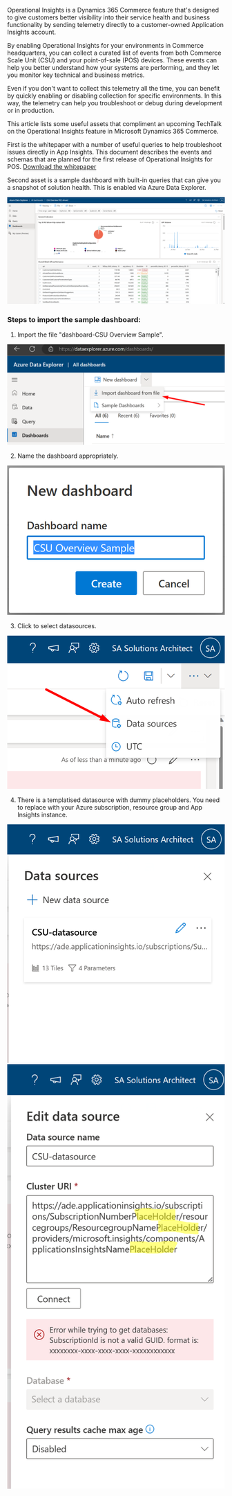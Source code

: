 Operational Insights is a Dynamics 365 Commerce feature that's designed to give customers better visibility into their service health and business functionality by sending telemetry directly to a customer-owned Application Insights account.

By enabling Operational Insights for your environments in Commerce headquarters, you can collect a curated list of events from both Commerce Scale Unit (CSU) and your point-of-sale (POS) devices. These events can help you better understand how your systems are performing, and they let you monitor key technical and business metrics.

Even if you don't want to collect this telemetry all the time, you can benefit by quickly enabling or disabling collection for specific environments. In this way, the telemetry can help you troubleshoot or debug during development or in production.

This article lists some useful assets that compliment an upcoming TechTalk on the Operational Insights feature in Microsoft Dynamics 365 Commerce.
<Replace with Link to TT here>

First is the whitepaper with a number of useful queries to help troubleshoot issues directly in App Insights. This document describes the events and schemas that are planned for the first release of Operational Insights for POS. [Download the whitepaper](https://download.microsoft.com/download/9/2/b/92be35b0-0e24-4a4d-940d-6f4db29791c0/Operational-Insights-Commerce-POS-events-queries.pdf)

Second asset is a sample dashboard with built-in queries that can give you a snapshot of solution health. This is enabled via Azure Data Explorer.

  ![6Dashboard](6Dashboard.png)
  
### Steps to import the sample dashboard:
  1. Import the file "dashboard-CSU Overview Sample".
  
  ![1ImportSample](1ImportSample.png)

  2. Name the dashboard appropriately.
  
  ![2EditName](2EditName.png) 
  
  
  3. Click to select datasources. 
  
  ![3Datasource](3Datasource.png) 
  
  4. There is a templatised datasource with dummy placeholders. You need to replace with your Azure subscription, resource group and App Insights instance.
  
   ![4DatasourceEdit](4DatasourceEdit.png) 
   ![5DatasourceSet](5DatasourceSet.png) 
    
  
